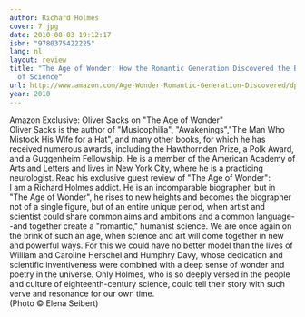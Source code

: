 ```yaml
---
author: Richard Holmes
cover: 7.jpg
date: 2010-08-03 19:12:17
isbn: "9780375422225"
lang: nl
layout: review
title: "The Age of Wonder: How the Romantic Generation Discovered the Beauty and Terror
  of Science"
url: http://www.amazon.com/Age-Wonder-Romantic-Generation-Discovered/dp/0375422226?SubscriptionId=AKIAIYR2LSQJXYBGD3XA&tag=bruji-20&linkCode=xm2&camp=2025&creative=165953&creativeASIN=0375422226
year: 2010
---
```


Amazon Exclusive: Oliver Sacks on "The Age of Wonder"  
Oliver Sacks is the author of "Musicophilia", "Awakenings","The Man Who Mistook His Wife for a Hat", and many other books, for which he has received numerous awards, including the Hawthornden Prize, a Polk Award, and a Guggenheim Fellowship. He is a member of the American Academy of Arts and Letters and lives in New York City, where he is a practicing neurologist. Read his exclusive guest review of "The Age of Wonder":  
 I am a Richard Holmes addict. He is an incomparable biographer, but in "The Age of Wonder", he rises to new heights and becomes the biographer not of a single figure, but of an entire unique period, when artist and scientist could share common aims and ambitions and a common language--and together create a "romantic," humanist science. We are once again on the brink of such an age, when science and art will come together in new and powerful ways. For this we could have no better model than the lives of William and Caroline Herschel and Humphry Davy, whose dedication and scientific inventiveness were combined with a deep sense of wonder and poetry in the universe. Only Holmes, who is so deeply versed in the people and culture of eighteenth-century science, could tell their story with such verve and resonance for our own time.  
(Photo © Elena Seibert)
